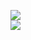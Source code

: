 [![](https://img.shields.io/badge/Made%20With-Github%20Spray-lightgrey.svg?style=for-the-badge&logo=github)](https://github.com/Annihil/github-spray#24684)  
[![](https://i.imgur.com/2DrTn0Z.gif)](https://github.com/Annihil/github-spray)